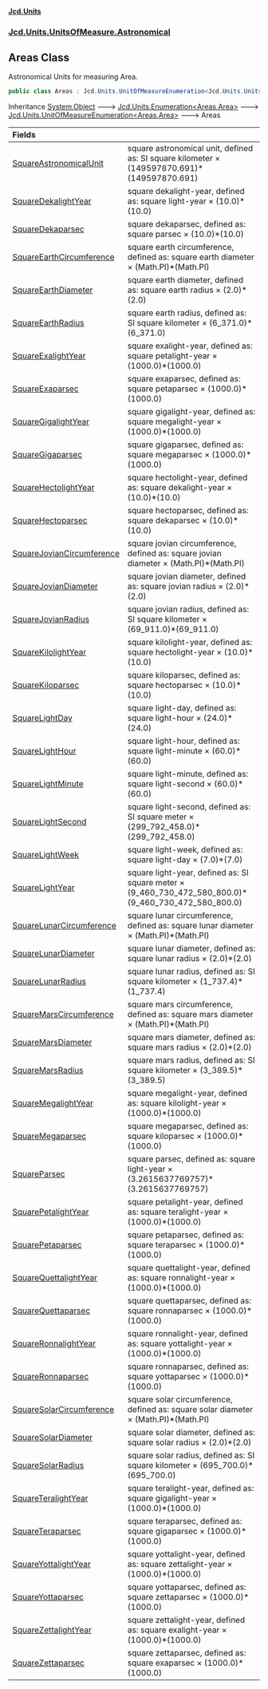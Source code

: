 #### [Jcd.Units](index.md 'index')
### [Jcd.Units.UnitsOfMeasure.Astronomical](Jcd.Units.UnitsOfMeasure.Astronomical.md 'Jcd.Units.UnitsOfMeasure.Astronomical')

## Areas Class

Astronomical Units for measuring Area.

```csharp
public class Areas : Jcd.Units.UnitOfMeasureEnumeration<Jcd.Units.UnitsOfMeasure.Astronomical.Areas, Jcd.Units.UnitTypes.Area>
```

Inheritance [System.Object](https://docs.microsoft.com/en-us/dotnet/api/System.Object 'System.Object') &#129106; [Jcd.Units.Enumeration&lt;](Enumeration_TEnumeration,T_.md 'Jcd.Units.Enumeration<TEnumeration,T>')[Areas](Areas.md 'Jcd.Units.UnitsOfMeasure.Astronomical.Areas')[,](Enumeration_TEnumeration,T_.md 'Jcd.Units.Enumeration<TEnumeration,T>')[Area](Area.md 'Jcd.Units.UnitTypes.Area')[&gt;](Enumeration_TEnumeration,T_.md 'Jcd.Units.Enumeration<TEnumeration,T>') &#129106; [Jcd.Units.UnitOfMeasureEnumeration&lt;](UnitOfMeasureEnumeration_TEnumeration,T_.md 'Jcd.Units.UnitOfMeasureEnumeration<TEnumeration,T>')[Areas](Areas.md 'Jcd.Units.UnitsOfMeasure.Astronomical.Areas')[,](UnitOfMeasureEnumeration_TEnumeration,T_.md 'Jcd.Units.UnitOfMeasureEnumeration<TEnumeration,T>')[Area](Area.md 'Jcd.Units.UnitTypes.Area')[&gt;](UnitOfMeasureEnumeration_TEnumeration,T_.md 'Jcd.Units.UnitOfMeasureEnumeration<TEnumeration,T>') &#129106; Areas

| Fields | |
| :--- | :--- |
| [SquareAstronomicalUnit](Areas.SquareAstronomicalUnit.md 'Jcd.Units.UnitsOfMeasure.Astronomical.Areas.SquareAstronomicalUnit') | square astronomical unit, defined as: SI square kilometer × (149597870.691)*(149597870.691) |
| [SquareDekalightYear](Areas.SquareDekalightYear.md 'Jcd.Units.UnitsOfMeasure.Astronomical.Areas.SquareDekalightYear') | square dekalight-year, defined as: square light-year × (10.0)*(10.0) |
| [SquareDekaparsec](Areas.SquareDekaparsec.md 'Jcd.Units.UnitsOfMeasure.Astronomical.Areas.SquareDekaparsec') | square dekaparsec, defined as: square parsec × (10.0)*(10.0) |
| [SquareEarthCircumference](Areas.SquareEarthCircumference.md 'Jcd.Units.UnitsOfMeasure.Astronomical.Areas.SquareEarthCircumference') | square earth circumference, defined as: square earth diameter × (Math.PI)*(Math.PI) |
| [SquareEarthDiameter](Areas.SquareEarthDiameter.md 'Jcd.Units.UnitsOfMeasure.Astronomical.Areas.SquareEarthDiameter') | square earth diameter, defined as: square earth radius × (2.0)*(2.0) |
| [SquareEarthRadius](Areas.SquareEarthRadius.md 'Jcd.Units.UnitsOfMeasure.Astronomical.Areas.SquareEarthRadius') | square earth radius, defined as: SI square kilometer × (6_371.0)*(6_371.0) |
| [SquareExalightYear](Areas.SquareExalightYear.md 'Jcd.Units.UnitsOfMeasure.Astronomical.Areas.SquareExalightYear') | square exalight-year, defined as: square petalight-year × (1000.0)*(1000.0) |
| [SquareExaparsec](Areas.SquareExaparsec.md 'Jcd.Units.UnitsOfMeasure.Astronomical.Areas.SquareExaparsec') | square exaparsec, defined as: square petaparsec × (1000.0)*(1000.0) |
| [SquareGigalightYear](Areas.SquareGigalightYear.md 'Jcd.Units.UnitsOfMeasure.Astronomical.Areas.SquareGigalightYear') | square gigalight-year, defined as: square megalight-year × (1000.0)*(1000.0) |
| [SquareGigaparsec](Areas.SquareGigaparsec.md 'Jcd.Units.UnitsOfMeasure.Astronomical.Areas.SquareGigaparsec') | square gigaparsec, defined as: square megaparsec × (1000.0)*(1000.0) |
| [SquareHectolightYear](Areas.SquareHectolightYear.md 'Jcd.Units.UnitsOfMeasure.Astronomical.Areas.SquareHectolightYear') | square hectolight-year, defined as: square dekalight-year × (10.0)*(10.0) |
| [SquareHectoparsec](Areas.SquareHectoparsec.md 'Jcd.Units.UnitsOfMeasure.Astronomical.Areas.SquareHectoparsec') | square hectoparsec, defined as: square dekaparsec × (10.0)*(10.0) |
| [SquareJovianCircumference](Areas.SquareJovianCircumference.md 'Jcd.Units.UnitsOfMeasure.Astronomical.Areas.SquareJovianCircumference') | square jovian circumference, defined as: square jovian diameter × (Math.PI)*(Math.PI) |
| [SquareJovianDiameter](Areas.SquareJovianDiameter.md 'Jcd.Units.UnitsOfMeasure.Astronomical.Areas.SquareJovianDiameter') | square jovian diameter, defined as: square jovian radius × (2.0)*(2.0) |
| [SquareJovianRadius](Areas.SquareJovianRadius.md 'Jcd.Units.UnitsOfMeasure.Astronomical.Areas.SquareJovianRadius') | square jovian radius, defined as: SI square kilometer × (69_911.0)*(69_911.0) |
| [SquareKilolightYear](Areas.SquareKilolightYear.md 'Jcd.Units.UnitsOfMeasure.Astronomical.Areas.SquareKilolightYear') | square kilolight-year, defined as: square hectolight-year × (10.0)*(10.0) |
| [SquareKiloparsec](Areas.SquareKiloparsec.md 'Jcd.Units.UnitsOfMeasure.Astronomical.Areas.SquareKiloparsec') | square kiloparsec, defined as: square hectoparsec × (10.0)*(10.0) |
| [SquareLightDay](Areas.SquareLightDay.md 'Jcd.Units.UnitsOfMeasure.Astronomical.Areas.SquareLightDay') | square light-day, defined as: square light-hour × (24.0)*(24.0) |
| [SquareLightHour](Areas.SquareLightHour.md 'Jcd.Units.UnitsOfMeasure.Astronomical.Areas.SquareLightHour') | square light-hour, defined as: square light-minute × (60.0)*(60.0) |
| [SquareLightMinute](Areas.SquareLightMinute.md 'Jcd.Units.UnitsOfMeasure.Astronomical.Areas.SquareLightMinute') | square light-minute, defined as: square light-second × (60.0)*(60.0) |
| [SquareLightSecond](Areas.SquareLightSecond.md 'Jcd.Units.UnitsOfMeasure.Astronomical.Areas.SquareLightSecond') | square light-second, defined as: SI square meter × (299_792_458.0)*(299_792_458.0) |
| [SquareLightWeek](Areas.SquareLightWeek.md 'Jcd.Units.UnitsOfMeasure.Astronomical.Areas.SquareLightWeek') | square light-week, defined as: square light-day × (7.0)*(7.0) |
| [SquareLightYear](Areas.SquareLightYear.md 'Jcd.Units.UnitsOfMeasure.Astronomical.Areas.SquareLightYear') | square light-year, defined as: SI square meter × (9_460_730_472_580_800.0)*(9_460_730_472_580_800.0) |
| [SquareLunarCircumference](Areas.SquareLunarCircumference.md 'Jcd.Units.UnitsOfMeasure.Astronomical.Areas.SquareLunarCircumference') | square lunar circumference, defined as: square lunar diameter × (Math.PI)*(Math.PI) |
| [SquareLunarDiameter](Areas.SquareLunarDiameter.md 'Jcd.Units.UnitsOfMeasure.Astronomical.Areas.SquareLunarDiameter') | square lunar diameter, defined as: square lunar radius × (2.0)*(2.0) |
| [SquareLunarRadius](Areas.SquareLunarRadius.md 'Jcd.Units.UnitsOfMeasure.Astronomical.Areas.SquareLunarRadius') | square lunar radius, defined as: SI square kilometer × (1_737.4)*(1_737.4) |
| [SquareMarsCircumference](Areas.SquareMarsCircumference.md 'Jcd.Units.UnitsOfMeasure.Astronomical.Areas.SquareMarsCircumference') | square mars circumference, defined as: square mars diameter × (Math.PI)*(Math.PI) |
| [SquareMarsDiameter](Areas.SquareMarsDiameter.md 'Jcd.Units.UnitsOfMeasure.Astronomical.Areas.SquareMarsDiameter') | square mars diameter, defined as: square mars radius × (2.0)*(2.0) |
| [SquareMarsRadius](Areas.SquareMarsRadius.md 'Jcd.Units.UnitsOfMeasure.Astronomical.Areas.SquareMarsRadius') | square mars radius, defined as: SI square kilometer × (3_389.5)*(3_389.5) |
| [SquareMegalightYear](Areas.SquareMegalightYear.md 'Jcd.Units.UnitsOfMeasure.Astronomical.Areas.SquareMegalightYear') | square megalight-year, defined as: square kilolight-year × (1000.0)*(1000.0) |
| [SquareMegaparsec](Areas.SquareMegaparsec.md 'Jcd.Units.UnitsOfMeasure.Astronomical.Areas.SquareMegaparsec') | square megaparsec, defined as: square kiloparsec × (1000.0)*(1000.0) |
| [SquareParsec](Areas.SquareParsec.md 'Jcd.Units.UnitsOfMeasure.Astronomical.Areas.SquareParsec') | square parsec, defined as: square light-year × (3.2615637769757)*(3.2615637769757) |
| [SquarePetalightYear](Areas.SquarePetalightYear.md 'Jcd.Units.UnitsOfMeasure.Astronomical.Areas.SquarePetalightYear') | square petalight-year, defined as: square teralight-year × (1000.0)*(1000.0) |
| [SquarePetaparsec](Areas.SquarePetaparsec.md 'Jcd.Units.UnitsOfMeasure.Astronomical.Areas.SquarePetaparsec') | square petaparsec, defined as: square teraparsec × (1000.0)*(1000.0) |
| [SquareQuettalightYear](Areas.SquareQuettalightYear.md 'Jcd.Units.UnitsOfMeasure.Astronomical.Areas.SquareQuettalightYear') | square quettalight-year, defined as: square ronnalight-year × (1000.0)*(1000.0) |
| [SquareQuettaparsec](Areas.SquareQuettaparsec.md 'Jcd.Units.UnitsOfMeasure.Astronomical.Areas.SquareQuettaparsec') | square quettaparsec, defined as: square ronnaparsec × (1000.0)*(1000.0) |
| [SquareRonnalightYear](Areas.SquareRonnalightYear.md 'Jcd.Units.UnitsOfMeasure.Astronomical.Areas.SquareRonnalightYear') | square ronnalight-year, defined as: square yottalight-year × (1000.0)*(1000.0) |
| [SquareRonnaparsec](Areas.SquareRonnaparsec.md 'Jcd.Units.UnitsOfMeasure.Astronomical.Areas.SquareRonnaparsec') | square ronnaparsec, defined as: square yottaparsec × (1000.0)*(1000.0) |
| [SquareSolarCircumference](Areas.SquareSolarCircumference.md 'Jcd.Units.UnitsOfMeasure.Astronomical.Areas.SquareSolarCircumference') | square solar circumference, defined as: square solar diameter × (Math.PI)*(Math.PI) |
| [SquareSolarDiameter](Areas.SquareSolarDiameter.md 'Jcd.Units.UnitsOfMeasure.Astronomical.Areas.SquareSolarDiameter') | square solar diameter, defined as: square solar radius × (2.0)*(2.0) |
| [SquareSolarRadius](Areas.SquareSolarRadius.md 'Jcd.Units.UnitsOfMeasure.Astronomical.Areas.SquareSolarRadius') | square solar radius, defined as: SI square kilometer × (695_700.0)*(695_700.0) |
| [SquareTeralightYear](Areas.SquareTeralightYear.md 'Jcd.Units.UnitsOfMeasure.Astronomical.Areas.SquareTeralightYear') | square teralight-year, defined as: square gigalight-year × (1000.0)*(1000.0) |
| [SquareTeraparsec](Areas.SquareTeraparsec.md 'Jcd.Units.UnitsOfMeasure.Astronomical.Areas.SquareTeraparsec') | square teraparsec, defined as: square gigaparsec × (1000.0)*(1000.0) |
| [SquareYottalightYear](Areas.SquareYottalightYear.md 'Jcd.Units.UnitsOfMeasure.Astronomical.Areas.SquareYottalightYear') | square yottalight-year, defined as: square zettalight-year × (1000.0)*(1000.0) |
| [SquareYottaparsec](Areas.SquareYottaparsec.md 'Jcd.Units.UnitsOfMeasure.Astronomical.Areas.SquareYottaparsec') | square yottaparsec, defined as: square zettaparsec × (1000.0)*(1000.0) |
| [SquareZettalightYear](Areas.SquareZettalightYear.md 'Jcd.Units.UnitsOfMeasure.Astronomical.Areas.SquareZettalightYear') | square zettalight-year, defined as: square exalight-year × (1000.0)*(1000.0) |
| [SquareZettaparsec](Areas.SquareZettaparsec.md 'Jcd.Units.UnitsOfMeasure.Astronomical.Areas.SquareZettaparsec') | square zettaparsec, defined as: square exaparsec × (1000.0)*(1000.0) |
